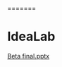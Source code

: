 
=======
# IdeaLab


[Beta final.pptx](https://github.com/alanjohnck/idea-lab/files/14560524/Beta.final.pptx)
